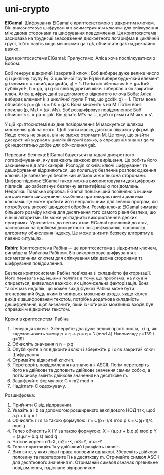 # uni-crypto

<b>ElGamal:</b>
Шифрування ElGamal є криптосистемою з відкритим ключем. Він використовує шифрування з асиметричним ключем для спілкування між двома сторонами та шифрування повідомлення. Ця криптосистема заснована на труднощі знаходження дискретного логарифма в циклічній групі, тобто навіть якщо ми знаємо ga і gk, обчислити gak надзвичайно важко.

Ідея криптосистеми ElGamal:
Припустимо, Аліса хоче поспілкуватися з Бобом.

Боб генерує відкритий і закритий ключі:
Боб вибирає дуже велике число q і циклічну групу Fq.
З циклічної групи Fq він вибере будь-який елемент g і
елемент a такий, що gcd(a, q) = 1.
Потім він обчислює h = ga.
Боб публікує F, h = ga, q і g як свій відкритий ключ і зберігає a як закритий ключ.
Аліса шифрує дані за допомогою відкритого ключа Боба:
Аліса вибирає елемент k із циклічної групи F
так, що gcd(k, q) = 1.
Потім вона обчислює p = gk і s = hk = gak.
Вона множить s на M.
Потім вона посилає (p, M*s) = (gk, M*s).
Боб розшифровує повідомлення:
Боб обчислює s′ = pa = gak.
Він ділить M*s на s′, щоб отримати M як s = s′.

У цій криптосистемі вихідне повідомлення M маскується шляхом множення gak на нього. Щоб зняти маску, дається підказка у формі gk. Якщо хтось не знає a, він не зможе отримати M. Це тому, що знайти дискретний журнал у циклічній групі важко, а спрощення знання ga та gk недостатньо добре для обчислення gak.

Переваги:
Безпека: ElGamal базується на задачі дискретного логарифмування, яку вважають важкою для вирішення. Це робить його захищеним від атак хакерів.
Розподіл ключів: ключі шифрування та дешифрування відрізняються, що полегшує безпечне розповсюдження ключів. Це забезпечує безпечний зв’язок між кількома сторонами.
Цифрові підписи: ElGamal також можна використовувати для цифрових підписів, що забезпечує безпечну автентифікацію повідомлень.
Недоліки:
Повільна обробка: ElGamal повільніший порівняно з іншими алгоритмами шифрування, особливо при використанні з довгими ключами. Це може зробити його непрактичним для певних програм, які потребують високої швидкості обробки.
Розмір ключа: ElGamal вимагає більшого розміру ключа для досягнення того самого рівня безпеки, що й інші алгоритми. Це може ускладнити використання в деяких програмах.
Уразливість до певних атак: ElGamal вразливий до атак, заснованих на проблемі дискретного логарифмування, наприклад алгоритму обчислення індексу. Це може знизити безпеку алгоритму в певних ситуаціях.



<b>Rabin:</b>
Криптосистема Рабіна — це криптосистема з відкритим ключем, винайдена Майклом Рабіном. Він використовує шифрування з асиметричним ключем для спілкування між двома сторонами та шифрування повідомлення.

Безпека криптосистеми Рабіна пов'язана зі складністю факторизації. Його перевага над іншими полягає в тому, що проблема, на яку він спирається, виявилася важкою, як цілочисельна факторізація. Вона також має недолік, що кожен вихід функції Рабіна може бути згенерований будь-яким із чотирьох можливих входів. якщо кожен вихід є зашифрованим текстом, потрібна додаткова складність дешифрування, щоб визначити, який із чотирьох можливих входів був справжнім відкритим текстом.

Кроки в криптосистемі Рабіна

1) Генерація ключів:
Згенеруйте два дуже великі прості числа, p і q, які задовольняють умову
p ≠ q → p ≡ q ≡ 3 (mod 4)
Наприклад:
  p=139 і q=191
2) Обчисліть значення n
  n = p.q
3) Опублікуйте n як відкритий ключ і збережіть p і q як закритий ключ
Шифрування
4) Отримайте відкритий ключ n.
5) Перетворіть повідомлення на значення ASCII. Потім перетворіть його на двійкове та доповніть двійкове значення самим собою, а потім знову змініть двійкове значення на десяткове m.
6) Зашифруйте формулою:
C = m2 mod n
7) Надіслати C одержувачу.

Розшифровка:
1) Прийняти C від відправника.
2) Укажіть a і b за допомогою розширеного евклідового НОД так, щоб a.p + b.q = 1
3) Обчисліть r і s за такою формулою:
r = C(p+1)/4 mod p
s = C(q+1)/4 mod q
4) Тепер обчисліть X і Y за такою формулою:
X = (a.p.r + b.q.s) mod p
Y = (a.p.r – b.q.s) mod q
5) Чотири корені: m1=X, m2=-X, m3=Y, m4=-Y
6) Тепер перетворіть їх у двійковий і розділіть навпіл.
7) Визначте, у яких ліва і права половини однакові. Збережіть двійкову половину та перетворите її на десяткову m. Отримайте символ ASCII для десяткового значення m. Отриманий символ означає правильне повідомлення, надіслане відправником.











